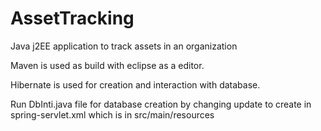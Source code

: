 AssetTracking
=============

Java j2EE application to track assets in an organization

Maven is used as build with eclipse as a editor.

Hibernate is used for creation and interaction with database.

Run DbInti.java file for database creation by changing <prop key="hibernate.hbm2ddl.auto">update</prop> to <prop key="hibernate.hbm2ddl.auto">create</prop>
in spring-servlet.xml which is in src/main/resources
